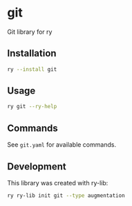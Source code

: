 # git

Git library for ry

## Installation

```bash
ry --install git
```

## Usage

```bash
ry git --ry-help
```

## Commands

See `git.yaml` for available commands.

## Development

This library was created with ry-lib:
```bash
ry ry-lib init git --type augmentation
```
